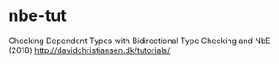 # nbe-tut
Checking Dependent Types with Bidirectional Type Checking and NbE (2018)
http://davidchristiansen.dk/tutorials/

